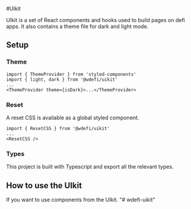 #UIkit


UIkit is a set of React components and hooks used to build pages on defi apps. It also contains a theme file for dark and light mode.


## Setup

### Theme

```
import { ThemeProvider } from 'styled-components'
import { light, dark } from '@wdefi/uikit'
...
<ThemeProvider theme={isDark}>...</ThemeProvider>
```

### Reset

A reset CSS is available as a global styled component.

```
import { ResetCSS } from '@wdefi/uikit'
...
<ResetCSS />
```

### Types

This project is built with Typescript and export all the relevant types.

## How to use the UIkit

If you want to use components from the UIkit.
"# wdefi-uikit" 
